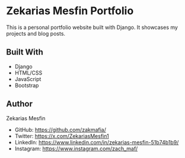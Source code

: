 # Zekarias Mesfin Portfolio

This is a personal portfolio website built with Django. It showcases my projects and blog posts.

## Built With

- Django
- HTML/CSS
- JavaScript
- Bootstrap

## Author

Zekarias Mesfin

- GitHub: https://github.com/zakmafia/
- Twitter: https://x.com/ZekariasMesfin1
- LinkedIn: https://www.linkedin.com/in/zekarias-mesfin-51b74b1b9/
- Instagram: https://www.instagram.com/zach_maf/
